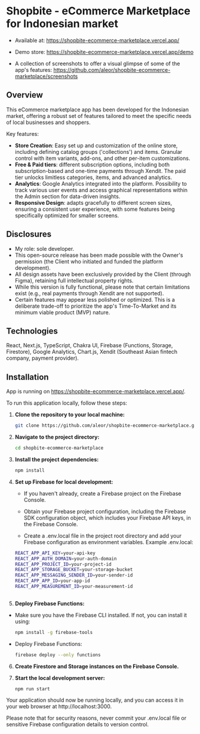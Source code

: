 # Shopbite - eCommerce Marketplace for Indonesian market

- Available at: https://shopbite-ecommerce-marketplace.vercel.app/

- Demo store: https://shopbite-ecommerce-marketplace.vercel.app/demo

- A collection of screenshots to offer a visual glimpse of some of the app's features: https://github.com/aleor/shopbite-ecommerce-marketplace/screenshots

## Overview

This eCommerce marketplace app has been developed for the Indonesian market, offering a robust set of features tailored to meet the specific needs of local businesses and shoppers.

Key features:

- <strong>Store Creation</strong>: Easy set up and customization of the online store, including defining catalog groups ('collections') and items. Granular control with item variants, add-ons, and other per-item customizations.
- <strong>Free & Paid tiers</strong>: different subscription options, including both subscription-based and one-time payments through Xendit. The paid tier unlocks limitless categories, items, and advanced analytics.
- <strong>Analytics</strong>: Google Analytics integrated into the platform. Possibility to track various user events and access graphical representations within the Admin section for data-driven insights.
- <strong>Responsive Design</strong>: adapts gracefully to different screen sizes, ensuring a consistent user experience, with some features being specifically optimized for smaller screens.

## Disclosures

- My role: sole developer.
- This open-source release has been made possible with the Owner's permission (the Client who initiated and funded the platform development).
- All design assets have been exclusively provided by the Client (through Figma), retaining full intellectual property rights.
- While this version is fully functional, please note that certain limitations exist (e.g., real payments through Xendit are not supported).
- Certain features may appear less polished or optimized. This is a deliberate trade-off to prioritize the app's Time-To-Market and its minimum viable product (MVP) nature.

## Technologies

React, Next.js, TypeScript, Chakra UI, Firebase (Functions, Storage, Firestore), Google Analytics, Chart.js, Xendit (Southeast Asian fintech company, payment provider).

## Installation

App is running on https://shopbite-ecommerce-marketplace.vercel.app/.

To run this application locally, follow these steps:

1. **Clone the repository to your local machine:**

   ```bash
   git clone https://github.com/aleor/shopbite-ecommerce-marketplace.git

2. **Navigate to the project directory:**

   ```bash
   cd shopbite-ecommerce-marketplace

3. **Install the project dependencies:**

   ```bash
   npm install

4. **Set up Firebase for local development:**

   - If you haven't already, create a Firebase project on the Firebase Console.
   
   - Obtain your Firebase project configuration, including the Firebase SDK configuration object, which includes your Firebase API keys, in the Firebase Console.
   
   - Create a .env.local file in the project root directory and add your Firebase configuration as environment variables. Example .env.local:
   
    ```bash
    REACT_APP_API_KEY=your-api-key
    REACT_APP_AUTH_DOMAIN=your-auth-domain
    REACT_APP_PROJECT_ID=your-project-id
    REACT_APP_STORAGE_BUCKET=your-storage-bucket
    REACT_APP_MESSAGING_SENDER_ID=your-sender-id
    REACT_APP_APP_ID=your-app-id
    REACT_APP_MEASUREMENT_ID=your-measurement-id
  
5. **Deploy Firebase Functions:**

- Make sure you have the Firebase CLI installed. If not, you can install it using:
  
  ```bash
  npm install -g firebase-tools

- Deploy Firebase Functions:

  ```bash
  firebase deploy --only functions

6. **Create Firestore and Storage instances on the Firebase Console.**

7. **Start the local development server:**

   ```bash
   npm run start

Your application should now be running locally, and you can access it in your web browser at http://localhost:3000.

Please note that for security reasons, never commit your .env.local file or sensitive Firebase configuration details to version control.
